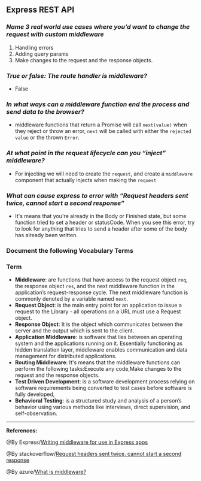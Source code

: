 ## **Express REST API**

### ***Name 3 real world use cases where you’d want to change the request with custom middleware***
1. Handling errors
2. Adding query params
3. Make changes to the request and the response objects.

### ***True or false: The route handler is middleware?***

-  False

### ***In what ways can a middleware function end the process and send data to the browser?***

- middleware functions that return a Promise will call `next(value)` when they reject or throw an error, `next` will be called with either the `rejected value` or the thrown `Error`.

### ***At what point in the request lifecycle can you “inject” middleware?***

- For injecting we will need to create the `request`, and create a `middleware` component that actually injects when making the `request`

### ***What can cause express to error with “Request headers sent twice, cannot start a second response”***

- It's means that you're already in the Body or Finished state, but some function tried to set a header or statusCode. When you see this error, try to look for anything that tries to send a header after some of the body has already been written.

### Document the following Vocabulary Terms


### **Term**
 - **Middleware**: are functions that have access to the request object `req`, the response object `res`, and the next middleware function in the application’s request-response cycle. The next middleware function is commonly denoted by a variable named `next`.
- **Request Object**: is the main entry point for an application to issue a request to the Library - all operations on a URL must use a Request object. 
- **Response Object**:  It is the object which communicates between the server and the output which is sent to the client. 
- **Application Middleware**: is software that lies between an operating system and the applications running on it. Essentially functioning as hidden translation layer, middleware enables communication and data management for distributed applications.
- **Routing Middleware**: It's means that the middleware functions can perform the following tasks:Execute any code,Make changes to the request and the response objects.
- **Test Driven Development**: is a software development process relying on software requirements being converted to test cases before software is fully developed,
- **Behavioral Testing**: is a structured study and analysis of a person’s behavior using various methods like interviews, direct supervision, and self-observation. 

-----------------------------------------------

**References:**

@By Express/[Writing middleware for use in Express apps](https://expressjs.com/en/guide/writing-middleware.html)

@By stackoverflow/[Request headers sent twice, cannot start a second response](https://stackoverflow.com/questions/7042340/error-cant-set-headers-after-they-are-sent-to-the-client?rq=1)

@By azure/[What is middleware?](https://azure.microsoft.com/en-us/overview/what-is-middleware/)
